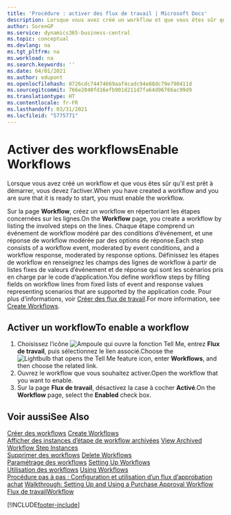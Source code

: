 ```yaml
---
title: 'Procédure : activer des flux de travail | Microsoft Docs'
description: Lorsque vous avez créé un workflow et que vous êtes sûr qu’il est prêt à démarrer, vous devez l’activer.
author: SorenGP
ms.service: dynamics365-business-central
ms.topic: conceptual
ms.devlang: na
ms.tgt_pltfrm: na
ms.workload: na
ms.search.keywords: ''
ms.date: 04/01/2021
ms.author: edupont
ms.openlocfilehash: 0726cdc74474669aaf4cadc94e88dc79e790411d
ms.sourcegitcommit: 766e2840fd16efb901d211d7fa64d96766ac99d9
ms.translationtype: HT
ms.contentlocale: fr-FR
ms.lasthandoff: 03/31/2021
ms.locfileid: "5775771"
---
```

# <a name="enable-workflows"></a><span data-ttu-id="1780d-103">Activer des workflows</span><span class="sxs-lookup"><span data-stu-id="1780d-103">Enable Workflows</span></span>
<span data-ttu-id="1780d-104">Lorsque vous avez créé un workflow et que vous êtes sûr qu’il est prêt à démarrer, vous devez l’activer.</span><span class="sxs-lookup"><span data-stu-id="1780d-104">When you have created a workflow and you are sure that it is ready to start, you must enable the workflow.</span></span>  

 <span data-ttu-id="1780d-105">Sur la page **Workflow**, créez un workflow en répertoriant les étapes concernées sur les lignes.</span><span class="sxs-lookup"><span data-stu-id="1780d-105">On the **Workflow** page, you create a workflow by listing the involved steps on the lines.</span></span> <span data-ttu-id="1780d-106">Chaque étape comprend un événement de workflow modéré par des conditions d’événement, et une réponse de workflow modérée par des options de réponse.</span><span class="sxs-lookup"><span data-stu-id="1780d-106">Each step consists of a workflow event, moderated by event conditions, and a workflow response, moderated by response options.</span></span> <span data-ttu-id="1780d-107">Définissez les étapes de workflow en renseignez les champs des lignes de workflow à partir de listes fixes de valeurs d’événement et de réponse qui sont les scénarios pris en charge par le code d’application.</span><span class="sxs-lookup"><span data-stu-id="1780d-107">You define workflow steps by filling fields on workflow lines from fixed lists of event and response values representing scenarios that are supported by the application code.</span></span> <span data-ttu-id="1780d-108">Pour plus d’informations, voir [Créer des flux de travail](across-how-to-create-workflows.md).</span><span class="sxs-lookup"><span data-stu-id="1780d-108">For more information, see [Create Workflows](across-how-to-create-workflows.md).</span></span>  

## <a name="to-enable-a-workflow"></a><span data-ttu-id="1780d-109">Activer un workflow</span><span class="sxs-lookup"><span data-stu-id="1780d-109">To enable a workflow</span></span>  
1.  <span data-ttu-id="1780d-110">Choisissez l’icône ![Ampoule qui ouvre la fonction Tell Me](media/ui-search/search_small.png "Dites-moi ce que vous voulez faire"), entrez **Flux de travail**, puis sélectionnez le lien associé.</span><span class="sxs-lookup"><span data-stu-id="1780d-110">Choose the ![Lightbulb that opens the Tell Me feature](media/ui-search/search_small.png "Tell me what you want to do") icon, enter **Workflows**, and then choose the related link.</span></span>  
2.  <span data-ttu-id="1780d-111">Ouvrez le workflow que vous souhaitez activer.</span><span class="sxs-lookup"><span data-stu-id="1780d-111">Open the workflow that you want to enable.</span></span>  
3.  <span data-ttu-id="1780d-112">Sur la page **Flux de travail**, désactivez la case à cocher **Activé**.</span><span class="sxs-lookup"><span data-stu-id="1780d-112">On the **Workflow** page, select the **Enabled** check box.</span></span>  

## <a name="see-also"></a><span data-ttu-id="1780d-113">Voir aussi</span><span class="sxs-lookup"><span data-stu-id="1780d-113">See Also</span></span>  
 <span data-ttu-id="1780d-114">[Créer des workflows](across-how-to-create-workflows.md) </span><span class="sxs-lookup"><span data-stu-id="1780d-114">[Create Workflows](across-how-to-create-workflows.md) </span></span>  
 <span data-ttu-id="1780d-115">[Afficher des instances d’étape de workflow archivées](across-how-to-view-archived-workflow-step-instances.md) </span><span class="sxs-lookup"><span data-stu-id="1780d-115">[View Archived Workflow Step Instances](across-how-to-view-archived-workflow-step-instances.md) </span></span>  
 <span data-ttu-id="1780d-116">[Supprimer des workflows](across-how-to-delete-workflows.md) </span><span class="sxs-lookup"><span data-stu-id="1780d-116">[Delete Workflows](across-how-to-delete-workflows.md) </span></span>  
 <span data-ttu-id="1780d-117">[Paramétrage des workflows](across-set-up-workflows.md) </span><span class="sxs-lookup"><span data-stu-id="1780d-117">[Setting Up Workflows](across-set-up-workflows.md) </span></span>  
 <span data-ttu-id="1780d-118">[Utilisation des workflows](across-use-workflows.md) </span><span class="sxs-lookup"><span data-stu-id="1780d-118">[Using Workflows](across-use-workflows.md) </span></span>  
 <span data-ttu-id="1780d-119">[Procédure pas à pas : Configuration et utilisation d’un flux d’approbation achat](walkthrough-setting-up-and-using-a-purchase-approval-workflow.md) </span><span class="sxs-lookup"><span data-stu-id="1780d-119">[Walkthrough: Setting Up and Using a Purchase Approval Workflow](walkthrough-setting-up-and-using-a-purchase-approval-workflow.md) </span></span>  
 [<span data-ttu-id="1780d-120">Flux de travail</span><span class="sxs-lookup"><span data-stu-id="1780d-120">Workflow</span></span>](across-workflow.md)   


[!INCLUDE[footer-include](includes/footer-banner.md)]